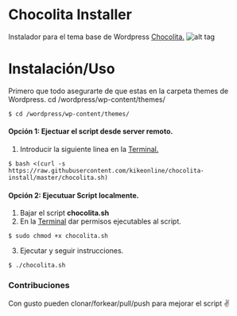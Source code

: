 # Chocolita Installer
Instalador para el tema base de Wordpress [Chocolita.](https://github.com/monchitonet/Chocolita)
![alt tag](https://raw.githubusercontent.com/kikeonline/chocolita-install/master/screen.png)

# Instalación/Uso
Primero que todo asegurarte de que estas en la carpeta themes de Wordpress.
cd /wordpress/wp-content/themes/
  ```shell
  $ cd /wordpress/wp-content/themes/
  ```
  
#### Opción 1: Ejectuar el script desde server remoto.
1. Introducir la siguiente linea en la [Terminal.](https://www.google.com.ni/search?q=google+search+link&oq=google+search+link&aqs=chrome..69i57j69i64.3252j0j4&sourceid=chrome&es_sm=119&ie=UTF-8#q=terminal+window&pws=1) 
  
  ```shell
  $ bash <(curl -s https://raw.githubusercontent.com/kikeonline/chocolita-install/master/chocolita.sh)
  ```

#### Opción 2: Ejecutuar Script localmente.
1. Bajar el script **chocolita.sh**
2. En la [Terminal](https://www.google.com.ni/search?q=google+search+link&oq=google+search+link&aqs=chrome..69i57j69i64.3252j0j4&sourceid=chrome&es_sm=119&ie=UTF-8#q=terminal+window&pws=1) dar permisos ejecutables al script.
  
  ```shell
  $ sudo chmod +x chocolita.sh
  ```
3. Ejecutar y seguir instrucciones.
  
  ```shell
  $ ./chocolita.sh
  ```
  
### Contribuciones
Con gusto pueden clonar/forkear/pull/push para mejorar el script ✌️

